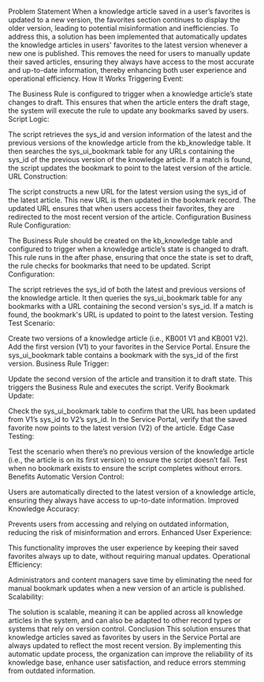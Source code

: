 Problem Statement
When a knowledge article saved in a user’s favorites is updated to a new version, the favorites section continues to display the older version, leading to potential misinformation and inefficiencies. To address this, a solution has been implemented that automatically updates the knowledge articles in users' favorites to the latest version whenever a new one is published. This removes the need for users to manually update their saved articles, ensuring they always have access to the most accurate and up-to-date information, thereby enhancing both user experience and operational efficiency.
How It Works
Triggering Event:

The Business Rule is configured to trigger when a knowledge article’s state changes to draft. This ensures that when the article enters the draft stage, the system will execute the rule to update any bookmarks saved by users.
Script Logic:

The script retrieves the sys_id and version information of the latest and the previous versions of the knowledge article from the kb_knowledge table.
It then searches the sys_ui_bookmark table for any URLs containing the sys_id of the previous version of the knowledge article.
If a match is found, the script updates the bookmark to point to the latest version of the article.
URL Construction:

The script constructs a new URL for the latest version using the sys_id of the latest article. This new URL is then updated in the bookmark record.
The updated URL ensures that when users access their favorites, they are redirected to the most recent version of the article.
Configuration
Business Rule Configuration:

The Business Rule should be created on the kb_knowledge table and configured to trigger when a knowledge article’s state is changed to draft.
This rule runs in the after phase, ensuring that once the state is set to draft, the rule checks for bookmarks that need to be updated.
Script Configuration:

The script retrieves the sys_id of both the latest and previous versions of the knowledge article.
It then queries the sys_ui_bookmark table for any bookmarks with a URL containing the second version's sys_id.
If a match is found, the bookmark's URL is updated to point to the latest version.
Testing
Test Scenario:

Create two versions of a knowledge article (i.e., KB001 V1 and KB001 V2).
Add the first version (V1) to your favorites in the Service Portal.
Ensure the sys_ui_bookmark table contains a bookmark with the sys_id of the first version.
Business Rule Trigger:

Update the second version of the article and transition it to draft state.
This triggers the Business Rule and executes the script.
Verify Bookmark Update:

Check the sys_ui_bookmark table to confirm that the URL has been updated from V1’s sys_id to V2’s sys_id.
In the Service Portal, verify that the saved favorite now points to the latest version (V2) of the article.
Edge Case Testing:

Test the scenario when there’s no previous version of the knowledge article (i.e., the article is on its first version) to ensure the script doesn’t fail.
Test when no bookmark exists to ensure the script completes without errors.
Benefits
Automatic Version Control:

Users are automatically directed to the latest version of a knowledge article, ensuring they always have access to up-to-date information.
Improved Knowledge Accuracy:

Prevents users from accessing and relying on outdated information, reducing the risk of misinformation and errors.
Enhanced User Experience:

This functionality improves the user experience by keeping their saved favorites always up to date, without requiring manual updates.
Operational Efficiency:

Administrators and content managers save time by eliminating the need for manual bookmark updates when a new version of an article is published.
Scalability:

The solution is scalable, meaning it can be applied across all knowledge articles in the system, and can also be adapted to other record types or systems that rely on version control.
Conclusion
This solution ensures that knowledge articles saved as favorites by users in the Service Portal are always updated to reflect the most recent version. By implementing this automatic update process, the organization can improve the reliability of its knowledge base, enhance user satisfaction, and reduce errors stemming from outdated information.
